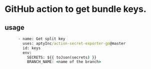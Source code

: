 # GitHub action to get bundle keys.

## usage

```cmd
      - name: Get split key
        uses: aptyInc/action-secret-exporter-go@master
        id: keys
        env:
          SECRETS: ${{ toJson(secrets) }}
          BRANCH_NAME: <name of the branch>
```

